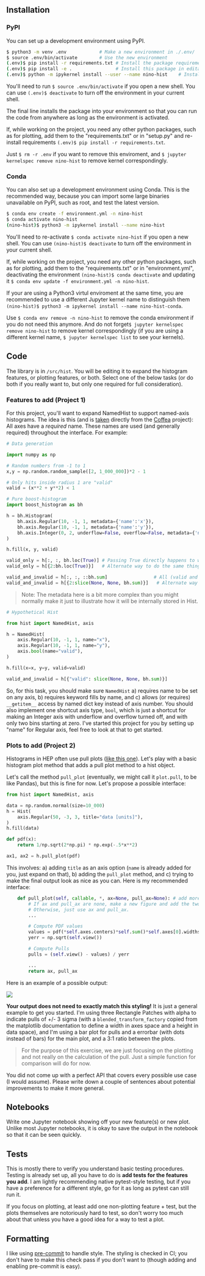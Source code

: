 ## Installation

### PyPI

You can set up a development environment using PyPI.

```bash
$ python3 -m venv .env            # Make a new environment in ./.env/
$ source .env/bin/activate        # Use the new environment
(.env)$ pip install -r requirements.txt # Install the package requirements
(.env)$ pip install -e .                # Install this package in editable mode
(.env)$ python -m ipykernel install --user --name nino-hist    # Install nino-hist jupyter kernel
```

You'll need to run `$ source .env/bin/activate` if you open a new shell. You can use `(.env)$ deactivate` to turn off the environment in your current shell.

The final line installs the package into your environment so that you can run the code from anywhere as long as the environment is activated.

If, while working on the project, you need any other python packages, such as for plotting, add them to the "requirements.txt" or in "setup.py" and re-install requirements `(.env)$ pip install -r requirements.txt`.

Just `$ rm -r .env` if you want to remove this enviroment, and `$ jupyter kernelspec remove nino-hist` to remove kernel correspondingly.

### Conda

You can also set up a development environment using Conda. This is the recommended way, because you can import some large binaries unavailable on PyPI, such as root, and test the latest version.

```bash
$ conda env create -f environment.yml -n nino-hist
$ conda activate nino-hist
(nino-hist)$ python3 -m ipykernel install --name nino-hist
```

You'll need to re-activate `$ conda activate nino-hist` if you open a new shell. You can use `(nino-hist)$ deactivate` to turn off the environment in your current shell.

If, while working on the project, you need any other python packages, such as for plotting, add them to the "requirements.txt" or in "environment.yml", deactivating the environment `(nino-hist)$ conda deactivate` and updating it `$ conda env update -f environment.yml -n nino-hist`.

If your are using a Python3 virtul enviroment at the same time, you are recommended to use a different Jupyter kernel name to distinguish them `(nino-hist)$ python3 -m ipykernel install --name nino-hist-conda`.

Use `$ conda env remove -n nino-hist` to remove the conda environment if you do not need this anymore. And do not forget`$ jupyter kernelspec remove nino-hist` to remove kernel correspondingly (if you are using a different kernel name, `$ jupyter kernelspec list` to see your kernels).

## Code

The library is in `/src/hist`. You will be editing it to expand the histogram features, or plotting features, or both. Select one of the below tasks (or do both if you really want to, but only one required for full consideration).

### Features to add (Project 1)

For this project, you'll want to expand NamedHist to support named-axis histograms. The idea is this (and is [taken](https://github.com/CoffeaTeam/coffea/tree/master/coffea/hist) directly from the [Coffea](https://github.com/CoffeaTeam/coffea) project): All axes have a *required* name. These names are used (and generally required) throughout the interface. For example:

```python
# Data generation

import numpy as np

# Random numbers from -1 to 1
x,y = np.random.random_sample([2, 1_000_000])*2 - 1

# Only hits inside radius 1 are "valid"
valid = (x**2 + y**2) < 1
```

```python
# Pure boost-histogram
import boost_histogram as bh

h = bh.Histogram(
    bh.axis.Regular(10, -1, 1, metadata={'name':'x'}),
    bh.axis.Regular(10, -1, 1, metadata={'name':'y'}),
    bh.axis.Integer(0, 2, underflow=False, overflow=False, metadata={'name':'valid'}),
)

h.fill(x, y, valid)

valid_only = h[:, :, bh.loc(True)] # Passing True directly happens to work here as well
valid_only = h[{2:bh.loc(True)}]   # Alternate way to do the same thing ### BROKEN in 0.6.2

valid_and_invalid = h[:, :, ::bh.sum]                 # All (valid and invalid)
valid_and_invalid = h[{2:slice(None, None, bh.sum)}]   # Alternate way to do the same thing
```

> Note: The metadata here is a bit more complex than you might normally make it just to illustrate how it will be internally stored in Hist.

```python
# Hypothetical Hist

from hist import NamedHist, axis

h = NamedHist(
    axis.Regular(10, -1, 1, name="x"),
    axis.Regular(10, -1, 1, name="y"),
    axis.bool(name="valid"),
)

h.fill(x=x, y=y, valid=valid)

valid_and_invalid = h[{"valid": slice(None, None, bh.sum)}]
```

So, for this task, you should make sure `NamedHist` a) requires name to be set on any axis, b) requires keyword fills by name, and c) allows (or requires) `__getitem__` access by named dict key instead of axis number. You should also implement one shortcut axis type, `bool`, which is just a shortcut for making an Integer axis with underflow and overflow turned off, and with only two bins starting at zero. I've started this project for you by setting up "name" for Regular axis, feel free to look at that to get started.


### Plots to add (Project 2)

Histograms in HEP often use pull plots ([like this one](https://cds.cern.ch/record/1969801/files/Figure2a.png)). Let's play with a basic histogram plot method that adds a pull plot method to a hist object.


Let's call the method `pull_plot` (eventually, we might call it `plot.pull`, to be like Pandas), but this is fine for now. Let's propose a possible interface:

```python
from hist import NamedHist, axis

data = np.random.normal(size=10_000)
h = Hist(
    axis.Regular(50, -3, 3, title="data [units]"),
)
h.fill(data)

def pdf(x):
    return 1/np.sqrt(2*np.pi) * np.exp(-.5*x**2)

ax1, ax2 = h.pull_plot(pdf)
```

This involves: a) adding `title` as an axis option (`name` is already added for you, just expand on that), b) adding the `pull_plot` method, and c) trying to make the final output look as nice as you can. Here is my recommended interface:

```python
    def pull_plot(self, callable, *, ax=None, pull_ax=None): # add more formatting options here as needed!
        # If ax and pull_ax are none, make a new figure and add the two axes with the proper ratio between them.
        # Otherwise, just use ax and pull_ax.
        ...

        # Compute PDF values
        values = pdf(*self.axes.centers)*self.sum()*self.axes[0].widths
        yerr = np.sqrt(self.view())

        # Compute Pulls
        pulls = (self.view() - values) / yerr

        ...
        return ax, pull_ax
```

Here is an example of a possible output:

![](notebooks/plotexample.png)

**Your output does not need to exactly match this styling!** It is just a
general example to get you started. I'm using three Rectangle Patches with
alpha to indicate pulls of +/- 3 sigma (with a `blended_transform_factory`
copied from the matplotlib documentation to define a width in axes space and a
height in data space), and I'm using a bar plot for pulls and a errorbar (with
dots instead of bars) for the main plot, and a 3:1 ratio between the plots.

> For the purpose of this exercise, we are just focusing on the plotting and
> not really on the calculation of the pull. Just a simple function for
> comparison will do for now.

You did not come up with a perfect API that covers every possible use case (I would assume). Please write down a couple of sentences about potential improvements to make it more general.

## Notebooks

Write one Jupyter notebook showing off your new feature(s) or new plot. Unlike most Jupyter notebooks, it is okay to save the output in the notebook so that it can be seen quickly.

## Tests

This is mostly there to verify you understand basic testing procedures. Testing is already set up, all you have to do is **add tests for the features you add**. I am lightly recommending native pytest-style testing, but if you have a preference for a different style, go for it as long as pytest can still run it.

If you focus on plotting, at least add one non-plotting feature + test, but the plots themselves are notoriously hard to test, so don't worry too much about that unless you have a good idea for a way to test a plot.

## Formatting

I like using [pre-commit](https://pre-commit.com) to handle style. The styling is checked in CI; you don't have to make this check pass if you don't want to (though adding and enabling pre-commit is easy).

